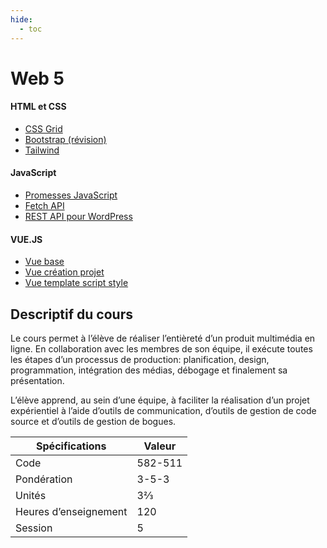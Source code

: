```yaml
---
hide:
  - toc
---
```



# Web 5

#### HTML et CSS
* [CSS Grid](#)
* [Bootstrap (révision)](#)
* [Tailwind](#)

#### JavaScript
* [Promesses JavaScript](#)
* [Fetch API](#)
* [REST API pour WordPress](#)

#### VUE.JS
* [Vue base](./vue/index.html)
* [Vue création projet](./vue/creation-projet.html)
* [Vue template script style](./vue/template-script-style.html)

## Descriptif du cours

Le cours permet à l’élève de réaliser l’entièreté d’un produit multimédia en ligne. En collaboration avec les membres de son équipe, il exécute toutes les étapes d’un processus de production: planification, design, programmation, intégration des médias, débogage et finalement sa présentation.

L’élève apprend, au sein d’une équipe, à faciliter la réalisation d’un projet expérientiel à l’aide d’outils de communication, d’outils de gestion de code source et d’outils de gestion de bogues.

| Spécifications        | Valeur  |
| --------------------- | ------- |
| Code                  | 582-511 |
| Pondération           | 3-5-3   |
| Unités                | 3⅔      |
| Heures d’enseignement | 120     |
| Session               | 5       |


<br> <br> <br> <br> 
